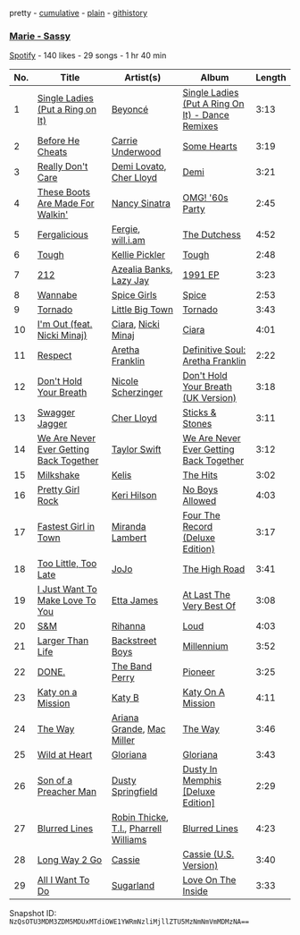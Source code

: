 pretty - [cumulative](/playlists/cumulative/423y0vzm6cfn0Q1o3JBUDR.md) - [plain](/playlists/plain/423y0vzm6cfn0Q1o3JBUDR) - [githistory](https://github.githistory.xyz/mackorone/spotify-playlist-archive/blob/main/playlists/plain/423y0vzm6cfn0Q1o3JBUDR)

### [Marie \- Sassy](https://open.spotify.com/playlist/423y0vzm6cfn0Q1o3JBUDR)

> 

[Spotify](https://open.spotify.com/user/spotify) - 140 likes - 29 songs - 1 hr 40 min

| No. | Title | Artist(s) | Album | Length |
|---|---|---|---|---|
| 1 | [Single Ladies \(Put a Ring on It\)](https://open.spotify.com/track/4za3cYXGP5ucaA6LqWMPad) | [Beyoncé](https://open.spotify.com/artist/6vWDO969PvNqNYHIOW5v0m) | [Single Ladies \(Put A Ring On It\) \- Dance Remixes](https://open.spotify.com/album/4zOrfDLtKoYFeUAc00lLCT) | 3:13 |
| 2 | [Before He Cheats](https://open.spotify.com/track/0ZUo4YjG4saFnEJhdWp9Bt) | [Carrie Underwood](https://open.spotify.com/artist/4xFUf1FHVy696Q1JQZMTRj) | [Some Hearts](https://open.spotify.com/album/0kys2jaKAiDPfNBd4z7LAg) | 3:19 |
| 3 | [Really Don't Care](https://open.spotify.com/track/5vTPxzm4h2bY9rYyVrGEU5) | [Demi Lovato](https://open.spotify.com/artist/6S2OmqARrzebs0tKUEyXyp), [Cher Lloyd](https://open.spotify.com/artist/4m4SfDVbF5wxrwEjDKgi4k) | [Demi](https://open.spotify.com/album/6Kssm2LosQ0WyLukFZkEG5) | 3:21 |
| 4 | [These Boots Are Made For Walkin'](https://open.spotify.com/track/2p2wGm94N2NRbjrioWPGU8) | [Nancy Sinatra](https://open.spotify.com/artist/3IZrrNonYELubLPJmqOci2) | [OMG! '60s Party](https://open.spotify.com/album/5v5gmGsJWcDytQ4GrsFHyn) | 2:45 |
| 5 | [Fergalicious](https://open.spotify.com/track/1MIQyiSyJcRBKg3pCLESFa) | [Fergie](https://open.spotify.com/artist/3r17AfJCCUqC9Lf0OAc73G), [will.i.am](https://open.spotify.com/artist/085pc2PYOi8bGKj0PNjekA) | [The Dutchess](https://open.spotify.com/album/0jwuTvP3hp2jFY08VLgvnD) | 4:52 |
| 6 | [Tough](https://open.spotify.com/track/0QfSzA2WSqIwS0jp8RrZLd) | [Kellie Pickler](https://open.spotify.com/artist/021hNAnkFIbyFyL97br6NB) | [Tough](https://open.spotify.com/album/3kIgTpJosGBDuYyvAiPJDE) | 2:48 |
| 7 | [212](https://open.spotify.com/track/3vLwhsaHXbb2UHa8xSq63y) | [Azealia Banks](https://open.spotify.com/artist/7gRhy3MIPHQo5CXYfWaw9I), [Lazy Jay](https://open.spotify.com/artist/4vUAD0POkGvO6J9c9hv6qR) | [1991 EP](https://open.spotify.com/album/1BTNxaBiGl3YfiMlgnK6sz) | 3:23 |
| 8 | [Wannabe](https://open.spotify.com/track/1Je1IMUlBXcx1Fz0WE7oPT) | [Spice Girls](https://open.spotify.com/artist/0uq5PttqEjj3IH1bzwcrXF) | [Spice](https://open.spotify.com/album/3x2jF7blR6bFHtk4MccsyJ) | 2:53 |
| 9 | [Tornado](https://open.spotify.com/track/3HvNzmI0hX2dXcE41lBMxi) | [Little Big Town](https://open.spotify.com/artist/3CygdxquGHurS7f9LjNLkv) | [Tornado](https://open.spotify.com/album/5IIYlM5tjDtW3fIgOIA5TB) | 3:43 |
| 10 | [I'm Out \(feat\. Nicki Minaj\)](https://open.spotify.com/track/6lkPuuNAPnLUog2UHoAwWQ) | [Ciara](https://open.spotify.com/artist/2NdeV5rLm47xAvogXrYhJX), [Nicki Minaj](https://open.spotify.com/artist/0hCNtLu0JehylgoiP8L4Gh) | [Ciara](https://open.spotify.com/album/0uUCabknRp7CzZHqxRDHdB) | 4:01 |
| 11 | [Respect](https://open.spotify.com/track/3OYh9wHWqWD6bpmO3WQNlM) | [Aretha Franklin](https://open.spotify.com/artist/7nwUJBm0HE4ZxD3f5cy5ok) | [Definitive Soul: Aretha Franklin](https://open.spotify.com/album/2TQwwjsqs7dsHWkzcTa36n) | 2:22 |
| 12 | [Don't Hold Your Breath](https://open.spotify.com/track/6De3rSBc6FC1EdpC0pRRwd) | [Nicole Scherzinger](https://open.spotify.com/artist/40xbWSB4JPdOkRyuTDy1oP) | [Don't Hold Your Breath \(UK Version\)](https://open.spotify.com/album/45QBZnAVDMJkdYH1ggKOgX) | 3:18 |
| 13 | [Swagger Jagger](https://open.spotify.com/track/4WC1QKJvvYiVtMTI1KgkzS) | [Cher Lloyd](https://open.spotify.com/artist/4m4SfDVbF5wxrwEjDKgi4k) | [Sticks & Stones](https://open.spotify.com/album/16liSbjaxbH0oamsQlqJ4Z) | 3:11 |
| 14 | [We Are Never Ever Getting Back Together](https://open.spotify.com/track/32Z4ioCoKKsKMFS9vhzkJJ) | [Taylor Swift](https://open.spotify.com/artist/06HL4z0CvFAxyc27GXpf02) | [We Are Never Ever Getting Back Together](https://open.spotify.com/album/639ouO9OKdRqgup7ML8Lup) | 3:12 |
| 15 | [Milkshake](https://open.spotify.com/track/4LmzPJDil70LpiApWfOI6O) | [Kelis](https://open.spotify.com/artist/0IF46mUS8NXjgHabxk2MCM) | [The Hits](https://open.spotify.com/album/2pPNC9cSF3mhMZcT7t3iw7) | 3:02 |
| 16 | [Pretty Girl Rock](https://open.spotify.com/track/2Adn2LNgkHMH5TelQVAu4n) | [Keri Hilson](https://open.spotify.com/artist/63wjoROpeh5f11Qm93UiJ1) | [No Boys Allowed](https://open.spotify.com/album/7lRRlf0zRaSki9s3YVRHcZ) | 4:03 |
| 17 | [Fastest Girl in Town](https://open.spotify.com/track/0yLbBsE67bgWRi5Co8o3Uh) | [Miranda Lambert](https://open.spotify.com/artist/66lH4jAE7pqPlOlzUKbwA0) | [Four The Record \(Deluxe Edition\)](https://open.spotify.com/album/119X9tkbPTqambSALCUNdW) | 3:17 |
| 18 | [Too Little, Too Late](https://open.spotify.com/track/6EEeAog1VBZ6FrYpJ2q3WF) | [JoJo](https://open.spotify.com/artist/5xuNBZoM7z1Vv8IQ6uM0p6) | [The High Road](https://open.spotify.com/album/570GLIlpWDeAeJgFHmanoG) | 3:41 |
| 19 | [I Just Want To Make Love To You](https://open.spotify.com/track/7EfLlY6Gen7TCbyZ3f0CM1) | [Etta James](https://open.spotify.com/artist/0iOVhN3tnSvgDbcg25JoJb) | [At Last The Very Best Of](https://open.spotify.com/album/5mKhSxFMOBFtf76VHaMyRS) | 3:08 |
| 20 | [S&M](https://open.spotify.com/track/2PQ0GyIYxsYGkcMdeZqItT) | [Rihanna](https://open.spotify.com/artist/5pKCCKE2ajJHZ9KAiaK11H) | [Loud](https://open.spotify.com/album/6oOSb28tSWklPZl0i82Z0X) | 4:03 |
| 21 | [Larger Than Life](https://open.spotify.com/track/6sbXGUn9V9ZaLwLdOfpKRE) | [Backstreet Boys](https://open.spotify.com/artist/5rSXSAkZ67PYJSvpUpkOr7) | [Millennium](https://open.spotify.com/album/5ySxm9hxBNss01WCL7GLyQ) | 3:52 |
| 22 | [DONE.](https://open.spotify.com/track/3CClN6lWM5m2dfpaFug3VP) | [The Band Perry](https://open.spotify.com/artist/75FnCoo4FBxH5K1Rrx0k5A) | [Pioneer](https://open.spotify.com/album/6SWKUE4kbjbsNjaY112Chp) | 3:25 |
| 23 | [Katy on a Mission](https://open.spotify.com/track/5s8LCFUR7tI8m4yNSUxwMi) | [Katy B](https://open.spotify.com/artist/5EUdiv20t58GCS09VMKk7M) | [Katy On A Mission](https://open.spotify.com/album/5Ys8Lgyep2FdVPZU10OkRF) | 4:11 |
| 24 | [The Way](https://open.spotify.com/track/6csiA8EczbxAHDewDL7QQl) | [Ariana Grande](https://open.spotify.com/artist/66CXWjxzNUsdJxJ2JdwvnR), [Mac Miller](https://open.spotify.com/artist/4LLpKhyESsyAXpc4laK94U) | [The Way](https://open.spotify.com/album/4ePwm41SXEGB2yOKGtSkG2) | 3:46 |
| 25 | [Wild at Heart](https://open.spotify.com/track/0As5NstLxpNgAowtusWsnb) | [Gloriana](https://open.spotify.com/artist/5RjqSn7vYk8Qb9GeLWRRhB) | [Gloriana](https://open.spotify.com/album/7w3J2n6LKPYlWd60yUxq7j) | 3:43 |
| 26 | [Son of a Preacher Man](https://open.spotify.com/track/7odHgoLFi3GQ90E9PeraI3) | [Dusty Springfield](https://open.spotify.com/artist/5zaXYwewAXedKNCff45U5l) | [Dusty In Memphis \[Deluxe Edition\]](https://open.spotify.com/album/6SNMenG3NjZyqgI5p4Hcmg) | 2:29 |
| 27 | [Blurred Lines](https://open.spotify.com/track/0XzkemXSiXJa7VgDFPfU4S) | [Robin Thicke](https://open.spotify.com/artist/0ZrpamOxcZybMHGg1AYtHP), [T.I.](https://open.spotify.com/artist/4OBJLual30L7gRl5UkeRcT), [Pharrell Williams](https://open.spotify.com/artist/2RdwBSPQiwcmiDo9kixcl8) | [Blurred Lines](https://open.spotify.com/album/2160bNuBZNQmpeBn99Dmis) | 4:23 |
| 28 | [Long Way 2 Go](https://open.spotify.com/track/4v5kAh2wWyCSuKuhMJK8u6) | [Cassie](https://open.spotify.com/artist/27FGXRNruFoOdf1vP8dqcH) | [Cassie \(U.S\. Version\)](https://open.spotify.com/album/0j1qzjaJmsF1FkcICf3hRu) | 3:40 |
| 29 | [All I Want To Do](https://open.spotify.com/track/1mJ05BN0So26a14iib85aI) | [Sugarland](https://open.spotify.com/artist/0hYxQe3AK5jBPCr5MumLHD) | [Love On The Inside](https://open.spotify.com/album/75lIR4lwBkSh39CpLdi8hb) | 3:33 |

Snapshot ID: `NzQsOTU3MDM3ZDM5MDUxMTdiOWE1YWRmNzliMjllZTU5MzNmNmVmMDMzNA==`
